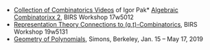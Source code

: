 * [Collection of Combinatorics Videos](https://www.math.ucla.edu/~pak/lectures/Math-Videos/comb-videos.htm) of Igor Pak* [Algebraic Combinatorixx 2](http://www.birs.ca/events/2017/5-day-workshops/17w5012), BIRS Workshop 17w5012
* [Representation Theory Connections to (q,t)-Combinatorics](http://www.birs.ca/events/2019/5-day-workshops/19w5131), BIRS Workshop 19w5131
* [Geometry of Polynomials](https://simons.berkeley.edu/programs/geometry2019), Simons, Berkeley, Jan. 15 – May 17, 2019
